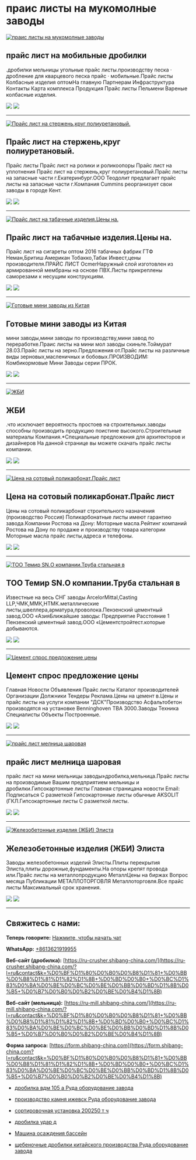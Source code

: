 # праис листы на мукомолные заводы

<a href="https://swt.shibang-china.com/?l=ru&img&k=%D0%BF%D1%80%D0%B0%D0%B8%D1%81+%D0%BB%D0%B8%D1%81%D1%82%D1%8B+%D0%BD%D0%B0+%D0%BC%D1%83%D0%BA%D0%BE%D0%BC%D0%BE%D0%BB%D0%BD%D1%8B%D0%B5+%D0%B7%D0%B0%D0%B2%D0%BE%D0%B4%D1%8B" target="_blank">![праис листы на мукомолные заводы](http://static.shibang-china.com/all-800x300/937.jpg)</a>

## прайс лист на мобильные дробилки
.дробилки мельницы угольные прайс листы.производству песка · дробление для кварцевого песка прайс · мобильные.Прайс листы Колбасные изделия оптомНа главную Партнерам Инфраструктура Контакты Карта комплекса Продукция Прайс листы Пельмени Вареные колбасные изделия.


<a href="https://whatsapp.shibangsoft.com/WhatsApp.php" target="_blank" title="WhatsApp">![](http://static.shibang-china.com/icon/whatsapp.png)</a> <a href="https://swt.shibang-china.com/?l=ru&icon&k=%D0%BF%D1%80%D0%B0%D0%B8%D1%81+%D0%BB%D0%B8%D1%81%D1%82%D1%8B+%D0%BD%D0%B0+%D0%BC%D1%83%D0%BA%D0%BE%D0%BC%D0%BE%D0%BB%D0%BD%D1%8B%D0%B5+%D0%B7%D0%B0%D0%B2%D0%BE%D0%B4%D1%8B" target="_blank">![](http://static.shibang-china.com/icon/chat-ru.png)</a>

---

<a href="https://swt.shibang-china.com/?l=ru&img&k=%D0%BF%D1%80%D0%B0%D0%B8%D1%81+%D0%BB%D0%B8%D1%81%D1%82%D1%8B+%D0%BD%D0%B0+%D0%BC%D1%83%D0%BA%D0%BE%D0%BC%D0%BE%D0%BB%D0%BD%D1%8B%D0%B5+%D0%B7%D0%B0%D0%B2%D0%BE%D0%B4%D1%8B" target="_blank">![Прайс лист на стержень,круг полиуретановый.](http://static.shibang-china.com/all-800x300/990.jpg)</a>

## Прайс лист на стержень,круг полиуретановый.
Прайс листы Прайс лист на ролики и роликоопоры Прайс лист на уплотнения Прайс лист на стержень,круг полиуретановый.Прайс листы на запасные части г.Екатеринбург.ООО Теодолит предлагает прайс листы на запасные части г.Компания Cummins реорганизует свои заводы в городе Кент.


<a href="https://whatsapp.shibangsoft.com/WhatsApp.php" target="_blank" title="WhatsApp">![](http://static.shibang-china.com/icon/whatsapp.png)</a> <a href="https://swt.shibang-china.com/?l=ru&icon&k=%D0%BF%D1%80%D0%B0%D0%B8%D1%81+%D0%BB%D0%B8%D1%81%D1%82%D1%8B+%D0%BD%D0%B0+%D0%BC%D1%83%D0%BA%D0%BE%D0%BC%D0%BE%D0%BB%D0%BD%D1%8B%D0%B5+%D0%B7%D0%B0%D0%B2%D0%BE%D0%B4%D1%8B" target="_blank">![](http://static.shibang-china.com/icon/chat-ru.png)</a>

---

<a href="https://swt.shibang-china.com/?l=ru&img&k=%D0%BF%D1%80%D0%B0%D0%B8%D1%81+%D0%BB%D0%B8%D1%81%D1%82%D1%8B+%D0%BD%D0%B0+%D0%BC%D1%83%D0%BA%D0%BE%D0%BC%D0%BE%D0%BB%D0%BD%D1%8B%D0%B5+%D0%B7%D0%B0%D0%B2%D0%BE%D0%B4%D1%8B" target="_blank">![Прайс лист на табачные изделия.Цены на.](http://static.shibang-china.com/all-800x300/1228.jpg)</a>

## Прайс лист на табачные изделия.Цены на.
Прайс лист на сигареты оптом 2016 табачных фабрик ГТФ Неман,Бритиш Американ Тобакко,Табак Инвест,цены производителя.ПРАЙС ЛИСТ OcmerНаружный слой изготовлен из армированной мембраны на основе ПВХ.Листы прикреплены саморезами к несущим конструкциям.


<a href="https://whatsapp.shibangsoft.com/WhatsApp.php" target="_blank" title="WhatsApp">![](http://static.shibang-china.com/icon/whatsapp.png)</a> <a href="https://swt.shibang-china.com/?l=ru&icon&k=%D0%BF%D1%80%D0%B0%D0%B8%D1%81+%D0%BB%D0%B8%D1%81%D1%82%D1%8B+%D0%BD%D0%B0+%D0%BC%D1%83%D0%BA%D0%BE%D0%BC%D0%BE%D0%BB%D0%BD%D1%8B%D0%B5+%D0%B7%D0%B0%D0%B2%D0%BE%D0%B4%D1%8B" target="_blank">![](http://static.shibang-china.com/icon/chat-ru.png)</a>

---

<a href="https://swt.shibang-china.com/?l=ru&img&k=%D0%BF%D1%80%D0%B0%D0%B8%D1%81+%D0%BB%D0%B8%D1%81%D1%82%D1%8B+%D0%BD%D0%B0+%D0%BC%D1%83%D0%BA%D0%BE%D0%BC%D0%BE%D0%BB%D0%BD%D1%8B%D0%B5+%D0%B7%D0%B0%D0%B2%D0%BE%D0%B4%D1%8B" target="_blank">![Готовые мини заводы из Китая](http://static.shibang-china.com/all-800x300/665.jpg)</a>

## Готовые мини заводы из Китая
мини заводы,мини заводы по производству,мини завод по переработке.Праис листы на мини мол заводы скиньте.Тоймурат 28.03.Прайс листы на зерно.Предложения от.Прайс листы на различные виды зерновых,масленичных и бобовых.ПРОИЗВОДИМ: Комбикормовые Мини Заводы серии ПРОК.


<a href="https://whatsapp.shibangsoft.com/WhatsApp.php" target="_blank" title="WhatsApp">![](http://static.shibang-china.com/icon/whatsapp.png)</a> <a href="https://swt.shibang-china.com/?l=ru&icon&k=%D0%BF%D1%80%D0%B0%D0%B8%D1%81+%D0%BB%D0%B8%D1%81%D1%82%D1%8B+%D0%BD%D0%B0+%D0%BC%D1%83%D0%BA%D0%BE%D0%BC%D0%BE%D0%BB%D0%BD%D1%8B%D0%B5+%D0%B7%D0%B0%D0%B2%D0%BE%D0%B4%D1%8B" target="_blank">![](http://static.shibang-china.com/icon/chat-ru.png)</a>

---

<a href="https://swt.shibang-china.com/?l=ru&img&k=%D0%BF%D1%80%D0%B0%D0%B8%D1%81+%D0%BB%D0%B8%D1%81%D1%82%D1%8B+%D0%BD%D0%B0+%D0%BC%D1%83%D0%BA%D0%BE%D0%BC%D0%BE%D0%BB%D0%BD%D1%8B%D0%B5+%D0%B7%D0%B0%D0%B2%D0%BE%D0%B4%D1%8B" target="_blank">![ЖБИ](http://static.shibang-china.com/all-800x300/580.jpg)</a>

## ЖБИ
.что исключает вероятность простоев на строительных.заводы способны производить продукцию поистине высокого.Строительные материалы Компания.*Специальные предложения для архитекторов и дизайнеров На данной странице вы можете скачать прайс листы компании.


<a href="https://whatsapp.shibangsoft.com/WhatsApp.php" target="_blank" title="WhatsApp">![](http://static.shibang-china.com/icon/whatsapp.png)</a> <a href="https://swt.shibang-china.com/?l=ru&icon&k=%D0%BF%D1%80%D0%B0%D0%B8%D1%81+%D0%BB%D0%B8%D1%81%D1%82%D1%8B+%D0%BD%D0%B0+%D0%BC%D1%83%D0%BA%D0%BE%D0%BC%D0%BE%D0%BB%D0%BD%D1%8B%D0%B5+%D0%B7%D0%B0%D0%B2%D0%BE%D0%B4%D1%8B" target="_blank">![](http://static.shibang-china.com/icon/chat-ru.png)</a>

---

<a href="https://swt.shibang-china.com/?l=ru&img&k=%D0%BF%D1%80%D0%B0%D0%B8%D1%81+%D0%BB%D0%B8%D1%81%D1%82%D1%8B+%D0%BD%D0%B0+%D0%BC%D1%83%D0%BA%D0%BE%D0%BC%D0%BE%D0%BB%D0%BD%D1%8B%D0%B5+%D0%B7%D0%B0%D0%B2%D0%BE%D0%B4%D1%8B" target="_blank">![Цена на сотовый поликарбонат.Прайс лист](http://static.shibang-china.com/all-800x300/1468.jpg)</a>

## Цена на сотовый поликарбонат.Прайс лист
Цены на сотовый поликарбонат строительного назначения (производство Россия) Поликарбонатные листы имеют гарантию завода.Компании Ростова на Дону: Моторные масла.Рейтинг компаний Ростова на Дону по продаже и производству товара категории Моторные масла прайс листы,адреса и телефоны.


<a href="https://whatsapp.shibangsoft.com/WhatsApp.php" target="_blank" title="WhatsApp">![](http://static.shibang-china.com/icon/whatsapp.png)</a> <a href="https://swt.shibang-china.com/?l=ru&icon&k=%D0%BF%D1%80%D0%B0%D0%B8%D1%81+%D0%BB%D0%B8%D1%81%D1%82%D1%8B+%D0%BD%D0%B0+%D0%BC%D1%83%D0%BA%D0%BE%D0%BC%D0%BE%D0%BB%D0%BD%D1%8B%D0%B5+%D0%B7%D0%B0%D0%B2%D0%BE%D0%B4%D1%8B" target="_blank">![](http://static.shibang-china.com/icon/chat-ru.png)</a>

---

<a href="https://swt.shibang-china.com/?l=ru&img&k=%D0%BF%D1%80%D0%B0%D0%B8%D1%81+%D0%BB%D0%B8%D1%81%D1%82%D1%8B+%D0%BD%D0%B0+%D0%BC%D1%83%D0%BA%D0%BE%D0%BC%D0%BE%D0%BB%D0%BD%D1%8B%D0%B5+%D0%B7%D0%B0%D0%B2%D0%BE%D0%B4%D1%8B" target="_blank">![ТОО Темир SN.О компании.Труба стальная в](http://static.shibang-china.com/all-800x300/598.jpg)</a>

## ТОО Темир SN.О компании.Труба стальная в
Известные на весь СНГ заводы ArcelorMittal,Casting LLP,ЧМК,ММК,НТМК.металлические листы,швеллера,арматура,проволока.Пензенский цементный завод.ООО «АзияБлижайшие заводы: Предприятие Расстояние 1 Пензенский цементный завод.ООО «Цементстройтест.которые добываются.


<a href="https://whatsapp.shibangsoft.com/WhatsApp.php" target="_blank" title="WhatsApp">![](http://static.shibang-china.com/icon/whatsapp.png)</a> <a href="https://swt.shibang-china.com/?l=ru&icon&k=%D0%BF%D1%80%D0%B0%D0%B8%D1%81+%D0%BB%D0%B8%D1%81%D1%82%D1%8B+%D0%BD%D0%B0+%D0%BC%D1%83%D0%BA%D0%BE%D0%BC%D0%BE%D0%BB%D0%BD%D1%8B%D0%B5+%D0%B7%D0%B0%D0%B2%D0%BE%D0%B4%D1%8B" target="_blank">![](http://static.shibang-china.com/icon/chat-ru.png)</a>

---

<a href="https://swt.shibang-china.com/?l=ru&img&k=%D0%BF%D1%80%D0%B0%D0%B8%D1%81+%D0%BB%D0%B8%D1%81%D1%82%D1%8B+%D0%BD%D0%B0+%D0%BC%D1%83%D0%BA%D0%BE%D0%BC%D0%BE%D0%BB%D0%BD%D1%8B%D0%B5+%D0%B7%D0%B0%D0%B2%D0%BE%D0%B4%D1%8B" target="_blank">![Цемент спрос предложение цены](http://static.shibang-china.com/all-800x300/328.jpg)</a>

## Цемент спрос предложение цены
Главная Новости Объявления Прайс листы Каталог производителей Организации Должники Тендеры Реклама.Цены на цемент в.Цены и прайс листы на услуги компании "ДСК"Производство Асфальтобетон производятся на установке Benninghoven TBA 3000.Заводы Техника Специалисты Объекты Построенные.


<a href="https://whatsapp.shibangsoft.com/WhatsApp.php" target="_blank" title="WhatsApp">![](http://static.shibang-china.com/icon/whatsapp.png)</a> <a href="https://swt.shibang-china.com/?l=ru&icon&k=%D0%BF%D1%80%D0%B0%D0%B8%D1%81+%D0%BB%D0%B8%D1%81%D1%82%D1%8B+%D0%BD%D0%B0+%D0%BC%D1%83%D0%BA%D0%BE%D0%BC%D0%BE%D0%BB%D0%BD%D1%8B%D0%B5+%D0%B7%D0%B0%D0%B2%D0%BE%D0%B4%D1%8B" target="_blank">![](http://static.shibang-china.com/icon/chat-ru.png)</a>

---

<a href="https://swt.shibang-china.com/?l=ru&img&k=%D0%BF%D1%80%D0%B0%D0%B8%D1%81+%D0%BB%D0%B8%D1%81%D1%82%D1%8B+%D0%BD%D0%B0+%D0%BC%D1%83%D0%BA%D0%BE%D0%BC%D0%BE%D0%BB%D0%BD%D1%8B%D0%B5+%D0%B7%D0%B0%D0%B2%D0%BE%D0%B4%D1%8B" target="_blank">![прайс лист мелница шаровая](http://static.shibang-china.com/all-800x300/2.jpg)</a>

## прайс лист мелница шаровая
прайс лист на мини мельницы заводы»дробилка,мельница.Прайс листы на производимые Вашим предприятием мельницы и дробилки.Гипсокартонные листы Главная страницана новости Email: Подписаться С разметкой Гипсокартонные листы обычные AKSOLIT (ГКЛ.Гипсокартонные листы С разметкой листы.


<a href="https://whatsapp.shibangsoft.com/WhatsApp.php" target="_blank" title="WhatsApp">![](http://static.shibang-china.com/icon/whatsapp.png)</a> <a href="https://swt.shibang-china.com/?l=ru&icon&k=%D0%BF%D1%80%D0%B0%D0%B8%D1%81+%D0%BB%D0%B8%D1%81%D1%82%D1%8B+%D0%BD%D0%B0+%D0%BC%D1%83%D0%BA%D0%BE%D0%BC%D0%BE%D0%BB%D0%BD%D1%8B%D0%B5+%D0%B7%D0%B0%D0%B2%D0%BE%D0%B4%D1%8B" target="_blank">![](http://static.shibang-china.com/icon/chat-ru.png)</a>

---

<a href="https://swt.shibang-china.com/?l=ru&img&k=%D0%BF%D1%80%D0%B0%D0%B8%D1%81+%D0%BB%D0%B8%D1%81%D1%82%D1%8B+%D0%BD%D0%B0+%D0%BC%D1%83%D0%BA%D0%BE%D0%BC%D0%BE%D0%BB%D0%BD%D1%8B%D0%B5+%D0%B7%D0%B0%D0%B2%D0%BE%D0%B4%D1%8B" target="_blank">![Железобетонные изделия (ЖБИ) Элиста](http://static.shibang-china.com/all-800x300/268.jpg)</a>

## Железобетонные изделия (ЖБИ) Элиста
Заводы железобетонных изделий Элисты.Плиты перекрытия Элиста,плиты дорожные,фундаменты.На опоры крепят провода или.Прайс листы на металлопродукцию МеталлЦены на биржах Вопрос месяца Публикации МЕТАЛЛОТОРГОВЛЯ Металлоторговля.Все прайс листы Максимальный срок хранения.


<a href="https://whatsapp.shibangsoft.com/WhatsApp.php" target="_blank" title="WhatsApp">![](http://static.shibang-china.com/icon/whatsapp.png)</a> <a href="https://swt.shibang-china.com/?l=ru&icon&k=%D0%BF%D1%80%D0%B0%D0%B8%D1%81+%D0%BB%D0%B8%D1%81%D1%82%D1%8B+%D0%BD%D0%B0+%D0%BC%D1%83%D0%BA%D0%BE%D0%BC%D0%BE%D0%BB%D0%BD%D1%8B%D0%B5+%D0%B7%D0%B0%D0%B2%D0%BE%D0%B4%D1%8B" target="_blank">![](http://static.shibang-china.com/icon/chat-ru.png)</a>

---
## Свяжитесь с нами:

**Теперь говорите:** [Нажмите, чтобы начать чат](https://swt.shibang-china.com?l=ru&contact&k=%D0%BF%D1%80%D0%B0%D0%B8%D1%81+%D0%BB%D0%B8%D1%81%D1%82%D1%8B+%D0%BD%D0%B0+%D0%BC%D1%83%D0%BA%D0%BE%D0%BC%D0%BE%D0%BB%D0%BD%D1%8B%D0%B5+%D0%B7%D0%B0%D0%B2%D0%BE%D0%B4%D1%8B)

**WhatsApp:**  [+8613621919955](https://whatsapp.shibangsoft.com/WhatsApp.php)

**Веб-сайт (дробилка):** [https://ru-crusher.shibang-china.com/](https://ru-crusher.shibang-china.com/?l=ru&contact&k=%D0%BF%D1%80%D0%B0%D0%B8%D1%81+%D0%BB%D0%B8%D1%81%D1%82%D1%8B+%D0%BD%D0%B0+%D0%BC%D1%83%D0%BA%D0%BE%D0%BC%D0%BE%D0%BB%D0%BD%D1%8B%D0%B5+%D0%B7%D0%B0%D0%B2%D0%BE%D0%B4%D1%8B)

**Веб-сайт (мельница):** [https://ru-mill.shibang-china.com/](https://ru-mill.shibang-china.com/?l=ru&contact&k=%D0%BF%D1%80%D0%B0%D0%B8%D1%81+%D0%BB%D0%B8%D1%81%D1%82%D1%8B+%D0%BD%D0%B0+%D0%BC%D1%83%D0%BA%D0%BE%D0%BC%D0%BE%D0%BB%D0%BD%D1%8B%D0%B5+%D0%B7%D0%B0%D0%B2%D0%BE%D0%B4%D1%8B)

**Форма запроса:** [https://form.shibang-china.com](https://form.shibang-china.com?l=ru&contact&k=%D0%BF%D1%80%D0%B0%D0%B8%D1%81+%D0%BB%D0%B8%D1%81%D1%82%D1%8B+%D0%BD%D0%B0+%D0%BC%D1%83%D0%BA%D0%BE%D0%BC%D0%BE%D0%BB%D0%BD%D1%8B%D0%B5+%D0%B7%D0%B0%D0%B2%D0%BE%D0%B4%D1%8B)

* [дробилка вдм 105 а Руда оборудование завода](../99/%D0%B4%D1%80%D0%BE%D0%B1%D0%B8%D0%BB%D0%BA%D0%B0%20%D0%B2%D0%B4%D0%BC%20105%20%D0%B0%20%D0%A0%D1%83%D0%B4%D0%B0%20%D0%BE%D0%B1%D0%BE%D1%80%D1%83%D0%B4%D0%BE%D0%B2%D0%B0%D0%BD%D0%B8%D0%B5%20%D0%B7%D0%B0%D0%B2%D0%BE%D0%B4%D0%B0.md)

* [производство камня ижевск Руда оборудование завода](../102/%D0%BF%D1%80%D0%BE%D0%B8%D0%B7%D0%B2%D0%BE%D0%B4%D1%81%D1%82%D0%B2%D0%BE%20%D0%BA%D0%B0%D0%BC%D0%BD%D1%8F%20%D0%B8%D0%B6%D0%B5%D0%B2%D1%81%D0%BA%20%D0%A0%D1%83%D0%B4%D0%B0%20%D0%BE%D0%B1%D0%BE%D1%80%D1%83%D0%B4%D0%BE%D0%B2%D0%B0%D0%BD%D0%B8%D0%B5%20%D0%B7%D0%B0%D0%B2%D0%BE%D0%B4%D0%B0.md)

* [сортировочная установка 200250 т ч](../93/%D1%81%D0%BE%D1%80%D1%82%D0%B8%D1%80%D0%BE%D0%B2%D0%BE%D1%87%D0%BD%D0%B0%D1%8F%20%D1%83%D1%81%D1%82%D0%B0%D0%BD%D0%BE%D0%B2%D0%BA%D0%B0%20200250%20%D1%82%20%D1%87.md)

* [дробилка удар д](../94/%D0%B4%D1%80%D0%BE%D0%B1%D0%B8%D0%BB%D0%BA%D0%B0%20%D1%83%D0%B4%D0%B0%D1%80%20%D0%B4.md)

* [Машина осаждения бассейн](../93/%D0%9C%D0%B0%D1%88%D0%B8%D0%BD%D0%B0%20%D0%BE%D1%81%D0%B0%D0%B6%D0%B4%D0%B5%D0%BD%D0%B8%D1%8F%20%D0%B1%D0%B0%D1%81%D1%81%D0%B5%D0%B9%D0%BD.md)

* [щебеночные дробилки китайского производства Руда оборудование завода](../99/%D1%89%D0%B5%D0%B1%D0%B5%D0%BD%D0%BE%D1%87%D0%BD%D1%8B%D0%B5%20%D0%B4%D1%80%D0%BE%D0%B1%D0%B8%D0%BB%D0%BA%D0%B8%20%D0%BA%D0%B8%D1%82%D0%B0%D0%B9%D1%81%D0%BA%D0%BE%D0%B3%D0%BE%20%D0%BF%D1%80%D0%BE%D0%B8%D0%B7%D0%B2%D0%BE%D0%B4%D1%81%D1%82%D0%B2%D0%B0%20%D0%A0%D1%83%D0%B4%D0%B0%20%D0%BE%D0%B1%D0%BE%D1%80%D1%83%D0%B4%D0%BE%D0%B2%D0%B0%D0%BD%D0%B8%D0%B5%20%D0%B7%D0%B0%D0%B2%D0%BE%D0%B4%D0%B0.md)